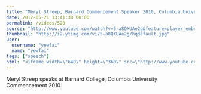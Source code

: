 ```yaml
---
title: "Meryl Streep, Barnard Commencement Speaker 2010, Columbia University"
date: 2012-05-21 13:41:38 00:00
permalink: /videos/520
source: "http://www.youtube.com/watch?v=5-a8QXUAe2g&feature=player_embedded"
thumbnail: "http://i2.ytimg.com/vi/5-a8QXUAe2g/hqdefault.jpg"
user:
  username: "yewfai"
  name: "yewfai"
tags: ["speech"]
html: "<iframe width=\"640\" height=\"360\" src=\"http://www.youtube.com/embed/5-a8QXUAe2g?wmode=transparent&fs=1&feature=oembed\" frameborder=\"0\" allowfullscreen></iframe>"
---
```


Meryl Streep speaks at Barnard College, Columbia University Commencement 2010.
